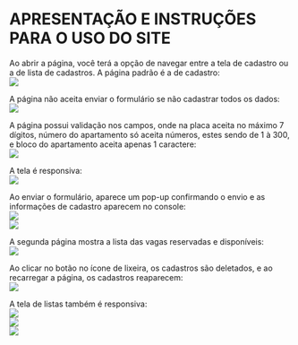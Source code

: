 # APRESENTAÇÃO E INSTRUÇÕES PARA O USO DO SITE

Ao abrir a página, você terá a opção de navegar entre a tela de cadastro ou a de lista de cadastros.
A página padrão é a de cadastro:
<br>
<img src="Assets/Readme-Images/tela-cadastro.png">

A página não aceita enviar o formulário se não cadastrar todos os dados:
<br>
<img src="Assets/Readme-Images/tela-cadastro-campos-obrigatorios.png">

A página possui validação nos campos, onde na placa aceita no máximo 7 dígitos, número do apartamento só aceita números, estes sendo de 1 à 300, e bloco do apartamento aceita apenas 1 caractere:
<br>
<img src="Assets/Readme-Images/tela-cadastro-validacao-campos.png">

A tela é responsiva:
<br>
<img src="Assets/Readme-Images/tela-cadastro-responsiva.png">

Ao enviar o formulário, aparece um pop-up confirmando o envio e as informações de cadastro aparecem no console:
<br>
<img src="Assets/Readme-Images/pop-up.png">
<br>
<img src="Assets/Readme-Images/informacoes-console.png">

A segunda página mostra a lista das vagas reservadas e disponíveis:
<br>
<img src="Assets/Readme-Images/tela-listas.png">

Ao clicar no botão no ícone de lixeira, os cadastros são deletados, e ao recarregar a página, os cadastros reaparecem:
<br>
<img src="Assets/Readme-Images/tela-listas-vazia.png">

A tela de listas também é responsiva:
<br>
<img src="Assets/Readme-Images/tela-listas-responsivo.png">
<br>
<img src="Assets/Readme-Images/tela-listas-responsivo-2.png">
<br>
<img src="Assets/Readme-Images/tela-listas-responsivo-3.png">
